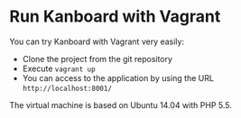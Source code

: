 Run Kanboard with Vagrant
=========================

You can try Kanboard with Vagrant very easily:

- Clone the project from the git repository
- Execute `vagrant up`
- You can access to the application by using the URL `http://localhost:8001/`

The virtual machine is based on Ubuntu 14.04 with PHP 5.5.

